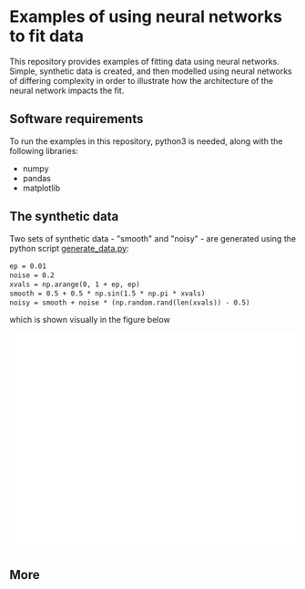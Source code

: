 # Examples of using neural networks to fit data

This repository provides examples of fitting data using neural networks.  Simple, synthetic data is created, and then modelled using neural networks of differing complexity in order to illustrate how the architecture of the neural network impacts the fit.

## Software requirements

To run the examples in this repository, python3 is needed, along with the following libraries:

- numpy
- pandas
- matplotlib

## The synthetic data

Two sets of synthetic data - "smooth" and "noisy" - are generated using the python script [generate_data.py](generate_data.py):

```
ep = 0.01
noise = 0.2
xvals = np.arange(0, 1 + ep, ep)
smooth = 0.5 + 0.5 * np.sin(1.5 * np.pi * xvals)
noisy = smooth + noise * (np.random.rand(len(xvals)) - 0.5)
```

which is shown visually in the figure below

![The synthetic data](data.svg)

## More



